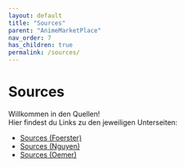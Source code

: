 ```yaml
---
layout: default
title: "Sources"
parent: "AnimeMarketPlace"
nav_order: 7
has_children: true
permalink: /sources/
---
```


# Sources

Willkommen in den Quellen!  
Hier findest du Links zu den jeweiligen Unterseiten:

- [Sources (Foerster)](./sourcesFoerster.md)
- [Sources (Nguyen)](./sourcesNguyen.md)
- [Sources (Oemer)](./sourcesOemer.md)
